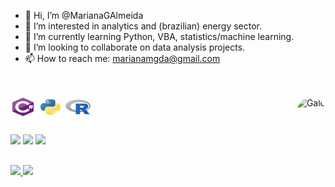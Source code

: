 - 👋 Hi, I’m @MarianaGAlmeida
- 👀 I’m interested in analytics and (brazilian) energy sector. 
- 🌱 I’m currently learning Python, VBA, statistics/machine learning. 
- 💞️ I’m looking to collaborate on data analysis projects.
- 📫 How to reach me: marianamgda@gmail.com

<div style="display: inline_block"><br>
<!---
MarianaGAlmeida/MarianaGAlmeida is a ✨ special ✨ repository because its `README.md` (this file) appears on your GitHub profile.
You can click the Preview link to take a look at your changes.
--->
<div style="display: inline_block"><br>
  <img align="center" alt="Csharp" height="30" width="40" src="https://raw.githubusercontent.com/devicons/devicon/master/icons/csharp/csharp-original.svg">
  <img align="center" alt="Python" height="30" width="40" src="https://raw.githubusercontent.com/devicons/devicon/master/icons/python/python-original.svg">
  <img align="center" alt="R" height="30" width="40" src="https://raw.githubusercontent.com/devicons/devicon/master/icons/r/r-original.svg">
    <img align="right" alt="Galo" height="150" style="border-radius:50px;" src="https://especiais.g1.globo.com/fantastico/pegue-aqui-o-seu-gif-natalino/cavalinho-do-Atletico-mg.gif?_ga=2.97993631.1048049450.1636139236-1190723983.1630682849">
</div>


</div>
  
  ##
 
<div> 

<div> 
  <a href="https://instagram.com/mariana.al.3114" target="_blank"><img src="https://img.shields.io/badge/-Instagram-%23E4405F?style=for-the-badge&logo=instagram&logoColor=white" target="_blank"></a>
  <a href = "mailto:marianamgda@gmail.com"><img src="https://img.shields.io/badge/-Gmail-%23333?style=for-the-badge&logo=gmail&logoColor=white" target="_blank"></a>
  <a href="https://www.linkedin.com/in/mariana-gomes-almeida" target="_blank"><img src="https://img.shields.io/badge/-LinkedIn-%230077B5?style=for-the-badge&logo=linkedin&logoColor=white" target="_blank"></a> 
 
</div>
  
  ##
 ##
 
<div> 
  
<div>
  <a href="https://github.com/MarianaGAlmeida">
  <img height="180em" src="https://github-readme-stats.vercel.app/api?username=MarianaGAlmeida&show_icons=true&theme=dracula&include_all_commits=true&count_private=true"/>
  <img height="180em" src="https://github-readme-stats.vercel.app/api/top-langs/?username=MarianaGAlmeida&layout=compact&langs_count=7&theme=dracula"/>
</div>
</div>
  

  
